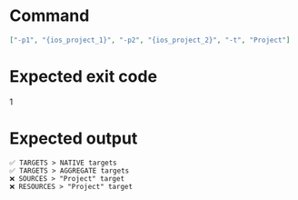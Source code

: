# Command
```json
["-p1", "{ios_project_1}", "-p2", "{ios_project_2}", "-t", "Project"]
```

# Expected exit code
1

# Expected output
```
✅ TARGETS > NATIVE targets
✅ TARGETS > AGGREGATE targets
❌ SOURCES > "Project" target
❌ RESOURCES > "Project" target


```
